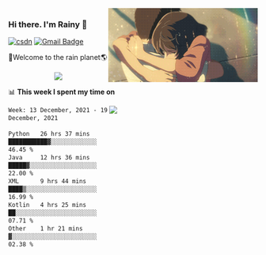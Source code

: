 <img  align='right' height="150" src="https://github.com/LikeRainDay/LikeRainDay/blob/master/pic/img_rain_1.gif?raw=true">



### Hi there. I'm Rainy :lemon:

[![csdn](https://img.shields.io/badge/-csdn-c14438?style=flat-square&logo=c&logoColor=white)](https://blog.csdn.net/qq_15807167)
[![Gmail Badge](https://img.shields.io/badge/-gmail-c14438?style=flat-square&logo=Gmail&logoColor=white&link=mailto:houshuai0816@gmail.com)](mailto:houshuai0816@gmail.com)

🚀Welcome to the rain planet🌎

<center>
<img align='center'  src="https://source.unsplash.com/random/1200x600">
</center>

📊 **This week I spent my time on**

<img align='right'   width="300" src="https://github-readme-stats.vercel.app/api?username=LikeRainDay&show_icons=true&title_color=fff&icon_color=79ff97&text_color=9f9f9f&bg_color=151515">

<!--START_SECTION:waka-->
```text
Week: 13 December, 2021 - 19 December, 2021

Python   26 hrs 37 mins  ███████████▓░░░░░░░░░░░░░   46.45 % 
Java     12 hrs 36 mins  █████▓░░░░░░░░░░░░░░░░░░░   22.00 % 
XML      9 hrs 44 mins   ████▒░░░░░░░░░░░░░░░░░░░░   16.99 % 
Kotlin   4 hrs 25 mins   ██░░░░░░░░░░░░░░░░░░░░░░░   07.71 % 
Other    1 hr 21 mins    ▓░░░░░░░░░░░░░░░░░░░░░░░░   02.38 % 
```
<!--END_SECTION:waka-->
